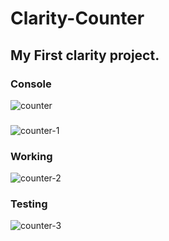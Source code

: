 # Clarity-Counter

## My First clarity project.

### Console
![counter](https://user-images.githubusercontent.com/79459872/201459968-4171e30d-7c2f-457f-8b29-69a721013987.png)

### 
![counter-1](https://user-images.githubusercontent.com/79459872/201459982-c630ad74-9d55-484e-8911-fe1a07be8e0a.png)

### Working
![counter-2](https://user-images.githubusercontent.com/79459872/201459985-455992bd-3b65-4544-96ea-81c2174ba036.png)
### Testing
![counter-3](https://user-images.githubusercontent.com/79459872/201459986-052121b3-d932-4fbc-ae1f-fcdc266c26a2.png)
